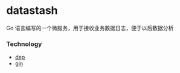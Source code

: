 # datastash

Go 语言编写的一个微服务，用于接收业务数据日志，便于以后数据分析

### Technology

- [dep](https://golang.github.io/dep/)
- [gin](https://gin-gonic.github.io/gin/)